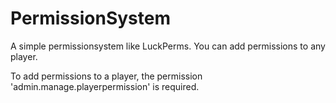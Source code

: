 # PermissionSystem

A simple permissionsystem like LuckPerms. You can add permissions to any player.


To add permissions to a player, the permission 'admin.manage.playerpermission' is required.

